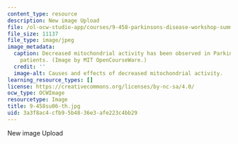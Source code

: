```yaml
---
content_type: resource
description: New image Upload
file: /ol-ocw-studio-app/courses/9-458-parkinsons-disease-workshop-summer-2006/3a3f8ac4cfb95b4836e3afe223c4bb29_9-458su06-th.jpg
file_size: 11137
file_type: image/jpeg
image_metadata:
  caption: Decreased mitochondrial activity has been observed in Parkinson's disease
    patients. (Image by MIT OpenCourseWare.)
  credit: ''
  image-alt: Causes and effects of decreased mitochondrial activity.
learning_resource_types: []
license: https://creativecommons.org/licenses/by-nc-sa/4.0/
ocw_type: OCWImage
resourcetype: Image
title: 9-458su06-th.jpg
uid: 3a3f8ac4-cfb9-5b48-36e3-afe223c4bb29
---
```

New image Upload